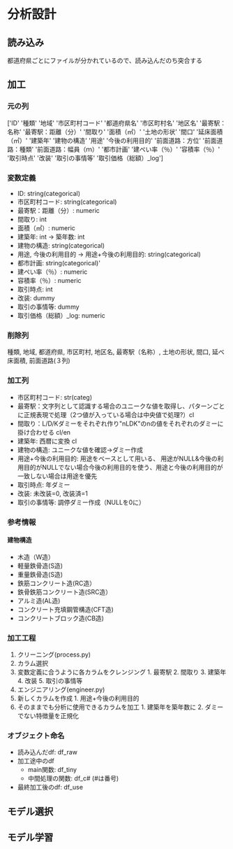 # 分析設計

## 読み込み
都道府県ごとにファイルが分かれているので、読み込んだのち突合する

## 加工

### 元の列
['ID' '種類' '地域' '市区町村コード' '都道府県名' '市区町村名' '地区名' '最寄駅：名称' '最寄駅：距離（分）' '間取り'
 '面積（㎡）' '土地の形状' '間口' '延床面積（㎡）' '建築年' '建物の構造' '用途' '今後の利用目的' '前面道路：方位'
 '前面道路：種類' '前面道路：幅員（ｍ）' '都市計画' '建ぺい率（％）' '容積率（％）' '取引時点' '改装' '取引の事情等'
 '取引価格（総額）_log']

### 変数定義
* ID: string(categorical)
* 市区町村コード: string(categorical)
* 最寄駅：距離（分）: numeric
* 間取り: int
* 面積（㎡）: numeric
* 建築年: int -> 築年数: int
* 建物の構造: string(categorical)
* 用途, 今後の利用目的 -> 用途+今後の利用目的: string(categorical)
* 都市計画: string(categorical)'
* 建ぺい率（％）: numeric
* 容積率（％）: numeric
* 取引時点: int
* 改装: dummy
* 取引の事情等: dummy
* 取引価格（総額）_log: numeric

### 削除列
種類, 地域, 都道府県, 市区町村, 地区名, 最寄駅（名称）, 土地の形状, 間口, 延べ床面積, 前面道路(３列)

### 加工列
* 市区町村コード: str(categ)
* 最寄駅：文字列として認識する場合のユニークな値を取得し、パターンごとに正規表現で処理（2つ値が入っている場合は中央値で処理?）cl
* 間取り：L/D/Kダミーをそれぞれ作り"nLDK"のnの値をそれぞれのダミーに掛け合わせる cl/en
* 建築年: 西暦に変換 cl
* 建物の構造: ユニークな値を確認->ダミー作成
* 用途+今後の利用目的: 用途をベースとして用いる、 用途がNULL&今後の利用目的がNULLでない場合今後の利用目的を使う、用途と今後の利用目的が一致しない場合は用途を優先
* 取引時点: 年ダミー
* 改装: 未改装=0, 改装済=1
* 取引の事情等: 調停ダミー作成（NULLを0に）

### 参考情報
#### 建物構造
* 木造（W造）
* 軽量鉄骨造(S造)
* 重量鉄骨造(S造)
* 鉄筋コンクリート造(RC造）
* 鉄骨鉄筋コンクリート造(SRC造）
* アルミ造(AL造)
* コンクリート充填鋼管構造(CFT造)
* コンクリートブロック造(CB造)

### 加工工程
1. クリーニング(process.py)
  1. カラム選択
  2. 変数定義に合うように各カラムをクレンジング
    1. 最寄駅
    2. 間取り
    3. 建築年
    4. 改装
    5. 取引の事情等
2. エンジニアリング(engineer.py)
  1. 新しくカラムを作成
    1. 用途+今後の利用目的
  2. そのままでも分析に使用できるカラムを加工
    1. 建築年を築年数に
    2. ダミーでない特徴量を正規化

### オブジェクト命名
* 読み込んだdf: df_raw
* 加工途中のdf
   * main関数: df_tiny
   * 中間処理の関数: df_c# (#は番号)
* 最終加工後のdf: df_use

## モデル選択

## モデル学習
